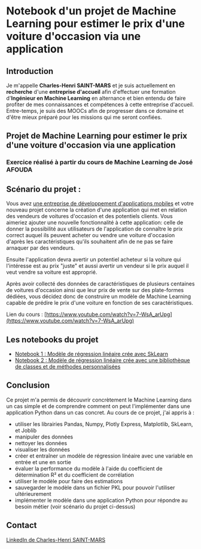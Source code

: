 # Notebook d'un projet de Machine Learning pour estimer le prix d'une voiture d'occasion via une application

## Introduction
Je m'appelle **Charles-Henri SAINT-MARS** et je suis actuellement en **recherche** d'une **entreprise d'accueil** afin d'effectuer une formation d'**Ingénieur en Machine Learning** en alternance et bien entendu de faire profiter de mes connaissances et compétences à cette entreprise d'accueil. Entre-temps, je suis des MOOCs afin de progresser dans ce domaine et d'être mieux préparé pour les missions qui me seront confiées.

## Projet de Machine Learning pour estimer le prix d'une voiture d'occasion via une application
### Exercice réalisé à partir du cours de Machine Learning de José AFOUDA

## Scénario du projet :
Vous avez <u>une entreprise de développement d'applications mobiles</u>  et votre nouveau projet concerne la création d'une application qui met en relation des vendeurs de voitures d'occasion et des potentiels clients. Vous aimeriez ajouter une nouvelle fonctionnalité à cette application: celle de donner la possibilité aux utilisateurs de l'application de connaître le prix correct auquel ils peuvent acheter ou vendre une voiture d'occasion d'après les caractéristiques qu'ils souhaitent afin de ne pas se faire arnaquer par des vendeurs.

Ensuite l'application devra avertir un potentiel acheteur si la voiture qui l'intéresse est au prix "juste" et aussi avertir un vendeur si le prix auquel il veut vendre sa voiture est approprié.

Après avoir collecté des données de caractéristiques de plusieurs centaines de voitures d'occasion ainsi que leur prix de vente sur des plate-formes dédiées, vous décidez donc de construire un modèle de Machine Learning capable de prédire le prix d'une voiture en fonction de ses caractéristiques.

Lien du cours : [https://www.youtube.com/watch?v=7-WsA_arUpg](https://www.youtube.com/watch?v=7-WsA_arUpg)

## Les notebooks du projet
- [Notebook 1 : Modèle de régression linéaire crée avec SkLearn](https://github.com/charlenry/machine_learning_estimer_prix_voiture/blob/main/Estimer_prix_voiture_avec_sklearn.ipynb)
- [Notebook 2 : Modèle de régression linéaire crée avec une bibliothèque de classes et de méthodes personnalisées](https://github.com/charlenry/machine_learning_estimer_prix_voiture/blob/main/Estimer_prix_voiture_avec_moindres_carres.ipynb)

## Conclusion
Ce projet m'a permis de découvrir concrètement le Machine Learning dans un cas simple et de comprendre comment on peut l'implémenter dans une application Python dans un cas concret. Au cours de ce projet, j'ai appris à : 
- utiliser les librairies Pandas, Numpy, Plotly Express, Matplotlib, SkLearn, et Joblib
- manipuler des données
- nettoyer les données
- visualiser les données
- créer et entraîner un modèle de régression linéaire avec une variable en entrée et une en sortie
- évaluer la performance du modèle à l'aide du coefficient de détermination R² et du coefficient de corrélation
- utiliser le modèle pour faire des estimations
- sauvegarder le modèle dans un fichier PKL pour pouvoir l'utiliser ultérieurement
- implémenter le modèle dans une application Python pour répondre au besoin métier (voir scénario du projet ci-dessus)

## Contact
[LinkedIn de Charles-Henri SAINT-MARS](https://www.linkedin.com/in/charles-henri-saint-mars)
